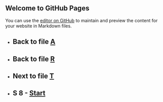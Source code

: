 ## Welcome to GitHub Pages

You can use the [editor on GitHub](https://github.com/samuelbetio/alphabet.file/edit/master/A/B/C/D/E/F/G/H/I/J/K/L/M/N/O/P/Q/R/S/README.md) to maintain and preview the content for your website in Markdown files.

- ## **Back** to file [A](../../../../../../../../../../../../../../../../../../../README.md)

- ## **Back** to file [R](../)

- ## **Next** to file [T](T/)

- ## **S 8** - [Start](8/)





